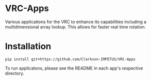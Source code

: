 # VRC-Apps
Various applications for the VRC to enhance its capabilities including a multidimensional array lookup. This allows for faster real time rotation.

# Installation

```console
pip install git+https://github.com/Clarkson-IMPETUS/VRC-Apps
```

To run applicatons, please see the README in each app's respective directory.
